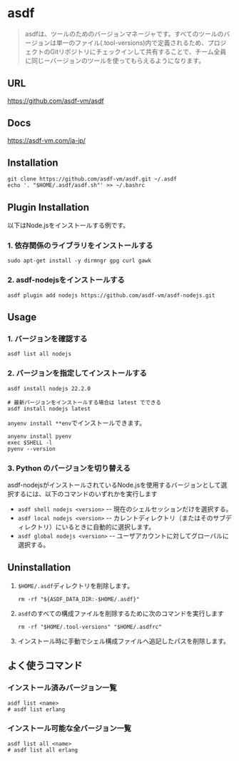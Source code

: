 # asdf

> asdfは、ツールのためのバージョンマネージャです。すべてのツールのバージョンは単一のファイル(.tool-versions)内で定義されるため、プロジェクトのGitリポジトリにチェックインして共有することで、チーム全員に同じーバージョンのツールを使ってもらえるようになります。

## URL

<https://github.com/asdf-vm/asdf>

## Docs

<https://asdf-vm.com/ja-jp/>

## Installation

```shell
git clone https://github.com/asdf-vm/asdf.git ~/.asdf
echo '. "$HOME/.asdf/asdf.sh"' >> ~/.bashrc
```

## Plugin Installation

以下はNode.jsをインストールする例です。

### 1. 依存関係のライブラリをインストールする

```shell
sudo apt-get install -y dirmngr gpg curl gawk
```

### 2. asdf-nodejsをインストールする

```shell
asdf plugin add nodejs https://github.com/asdf-vm/asdf-nodejs.git
```

## Usage

### 1. バージョンを確認する

```shell
asdf list all nodejs
```

### 2. バージョンを指定してインストールする

```shell
asdf install nodejs 22.2.0

# 最新バージョンをインストールする場合は latest でできる
asdf install nodejs latest
```

`anyenv install **env`でインストールできます。

```shell
anyenv install pyenv
exec $SHELL -l
pyenv --version
```

### 3. Python のバージョンを切り替える

asdf-nodejsがインストールされているNode.jsを使用するバージョンとして選択するには、以下のコマンドのいずれかを実行します

- `asdf shell nodejs <version>` -- 現在のシェルセッションだけを選択する。
- `asdf local nodejs <version>` -- カレントディレクトリ（またはそのサブディレクトリ）にいるときに自動的に選択します。
- `asdf global nodejs <version>` -- ユーザアカウントに対してグローバルに選択する。

## Uninstallation

1. `$HOME/.asdf`ディレクトリを削除します。

    ```shell
    rm -rf "${ASDF_DATA_DIR:-$HOME/.asdf}"
    ```

2. `asdf`のすべての構成ファイルを削除するために次のコマンドを実行します

    ```shell
    rm -rf "$HOME/.tool-versions" "$HOME/.asdfrc"
    ```

3. インストール時に手動でシェル構成ファイルへ追記したパスを削除します。

## よく使うコマンド

### インストール済みバージョン一覧

```shell
asdf list <name>
# asdf list erlang
```

### インストール可能な全バージョン一覧

```shell
asdf list all <name>
# asdf list all erlang
```
